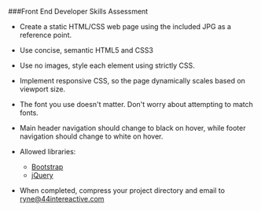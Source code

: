 ###Front End Developer Skills Assessment

* Create a static HTML/CSS web page using the included JPG as a reference point.
* Use concise, semantic HTML5 and CSS3
* Use no images, style each element using strictly CSS.
* Implement responsive CSS, so the page dynamically scales based on viewport size.
* The font you use doesn't matter. Don't worry about attempting to match fonts.
* Main header navigation should change to black on hover, while footer navigation should change to white on hover.
* Allowed libraries:
	* [Bootstrap](http://getbootstrap.com/)
	* [jQuery](http://jquery.com/)
	
* When completed, compress your project directory and email to [ryne@44intereactive.com](mailto:ryne@44interactive.com)